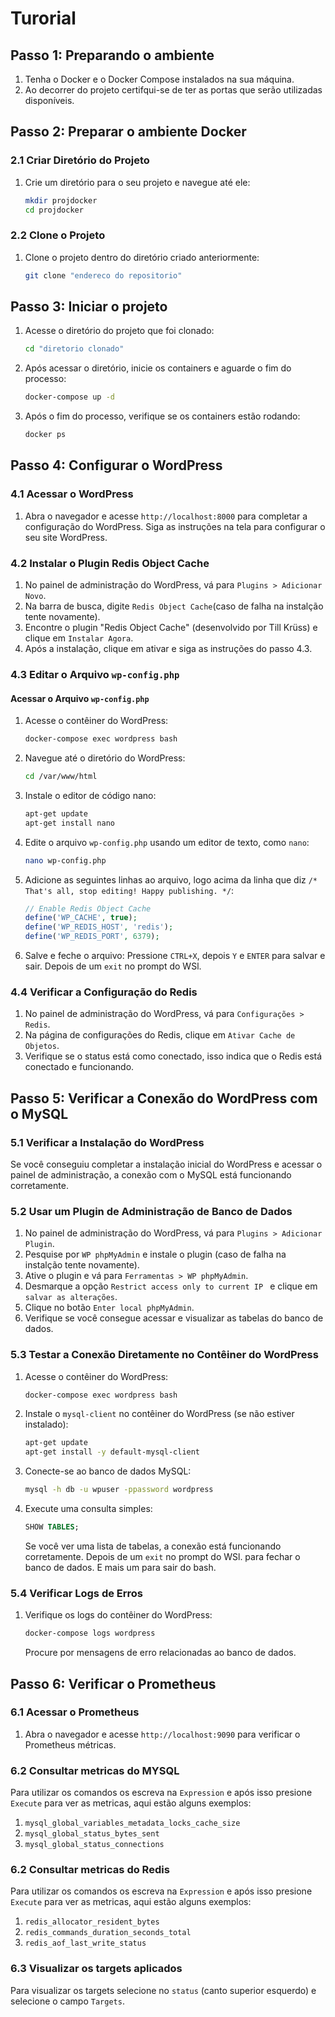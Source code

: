 # Turorial

## Passo 1: Preparando o ambiente

1. Tenha o Docker e o Docker Compose instalados na sua máquina.
2. Ao decorrer do projeto certifqui-se de ter as portas que serão utilizadas disponíveis.

## Passo 2: Preparar o ambiente Docker

### 2.1 Criar Diretório do Projeto

1. Crie um diretório para o seu projeto e navegue até ele:
   ```bash
   mkdir projdocker
   cd projdocker
   ```

### 2.2 Clone o Projeto

1. Clone o projeto dentro do diretório criado anteriormente:
   ```bash
   git clone "endereco do repositorio"
   ```

## Passo 3: Iniciar o projeto

1. Acesse o diretório do projeto que foi clonado:
   ```bash
   cd "diretorio clonado"
   ```
2. Após acessar o diretório, inicie os containers e aguarde o fim do processo:
   ```bash
   docker-compose up -d
   ```
3. Após o fim do processo, verifique se os containers estão rodando:
   ```bash
   docker ps
   ```

## Passo 4: Configurar o WordPress

### 4.1 Acessar o WordPress

1. Abra o navegador e acesse `http://localhost:8000` para completar a configuração do WordPress. Siga as instruções na tela para configurar o seu site WordPress.

### 4.2 Instalar o Plugin Redis Object Cache

1. No painel de administração do WordPress, vá para `Plugins > Adicionar Novo`.
2. Na barra de busca, digite  `Redis Object Cache`(caso de falha na instalção tente novamente).
3. Encontre o plugin "Redis Object Cache" (desenvolvido por Till Krüss) e clique em `Instalar Agora`.
4. Após a instalação, clique em ativar e siga as instruções do passo 4.3.

### 4.3 Editar o Arquivo `wp-config.php`

#### Acessar o Arquivo `wp-config.php`

1. Acesse o contêiner do WordPress:
    ```bash
    docker-compose exec wordpress bash
    ```

2. Navegue até o diretório do WordPress:
    ```bash
    cd /var/www/html
    ```
3. Instale o editor de código nano:
    ```bash
    apt-get update
    apt-get install nano
    ```

4. Edite o arquivo `wp-config.php` usando um editor de texto, como `nano`:
    ```bash
    nano wp-config.php
    ```

5. Adicione as seguintes linhas ao arquivo, logo acima da linha que diz `/* That's all, stop editing! Happy publishing. */`:

    ```php
    // Enable Redis Object Cache
    define('WP_CACHE', true);
    define('WP_REDIS_HOST', 'redis');
    define('WP_REDIS_PORT', 6379);
    ```

6. Salve e feche o arquivo:
   Pressione `CTRL+X`, depois `Y` e `ENTER` para salvar e sair.
   Depois de um `exit` no prompt do WSl.

### 4.4 Verificar a Configuração do Redis

1. No painel de administração do WordPress, vá para `Configurações > Redis`.
2. Na página de configurações do Redis, clique em `Ativar Cache de Objetos`.
3. Verifique se o status está como conectado, isso indica que o Redis está conectado e funcionando.

## Passo 5: Verificar a Conexão do WordPress com o MySQL

### 5.1 Verificar a Instalação do WordPress

Se você conseguiu completar a instalação inicial do WordPress e acessar o painel de administração, a conexão com o MySQL está funcionando corretamente.

### 5.2 Usar um Plugin de Administração de Banco de Dados

1. No painel de administração do WordPress, vá para `Plugins > Adicionar Plugin`.
2. Pesquise por `WP phpMyAdmin` e instale o plugin (caso de falha na instalção tente novamente).
3. Ative o plugin e vá para `Ferramentas > WP phpMyAdmin`.
4. Desmarque a opção `Restrict access only to current IP ` e clique em `salvar as alterações`.
5. Clique no botão `Enter local phpMyAdmin`.
6. Verifique se você consegue acessar e visualizar as tabelas do banco de dados.

### 5.3 Testar a Conexão Diretamente no Contêiner do WordPress

1. Acesse o contêiner do WordPress:
    ```bash
    docker-compose exec wordpress bash
    ```

2. Instale o `mysql-client` no contêiner do WordPress (se não estiver instalado):
    ```bash
    apt-get update
    apt-get install -y default-mysql-client
    ```

3. Conecte-se ao banco de dados MySQL:
    ```bash
    mysql -h db -u wpuser -ppassword wordpress
    ```

4. Execute uma consulta simples:
    ```sql
    SHOW TABLES;
    ```

    Se você ver uma lista de tabelas, a conexão está funcionando corretamente.
    Depois de um `exit` no prompt do WSl. para fechar o banco de dados.
    E mais um para sair do bash.

### 5.4 Verificar Logs de Erros

1. Verifique os logs do contêiner do WordPress:
    ```bash
    docker-compose logs wordpress
    ```

    Procure por mensagens de erro relacionadas ao banco de dados.

## Passo 6: Verificar o Prometheus

### 6.1 Acessar o Prometheus

1. Abra o navegador e acesse `http://localhost:9090` para verificar o Prometheus métricas.

### 6.2 Consultar metricas do MYSQL
Para utilizar os comandos os escreva na `Expression` e após isso presione `Execute` para ver as metricas, aqui estão alguns exemplos:
1. `mysql_global_variables_metadata_locks_cache_size`
2. `mysql_global_status_bytes_sent`
3. `mysql_global_status_connections`

### 6.2 Consultar metricas do Redis
Para utilizar os comandos os escreva na `Expression` e após isso presione `Execute` para ver as metricas, aqui estão alguns exemplos:
1. `redis_allocator_resident_bytes`
2. `redis_commands_duration_seconds_total`
3. `redis_aof_last_write_status`

### 6.3 Visualizar os targets aplicados
Para visualizar os targets selecione no `status` (canto superior esquerdo) e selecione o campo `Targets`.
